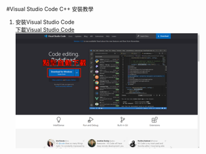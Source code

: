 #Visual Studio Code C++ 安裝教學
1. 安裝Visual Studio Code  
[下載Visual Studio Code](https://code.visualstudio.com/)
![VSCode下載頁面](/image/VSCode下載頁面.png)
